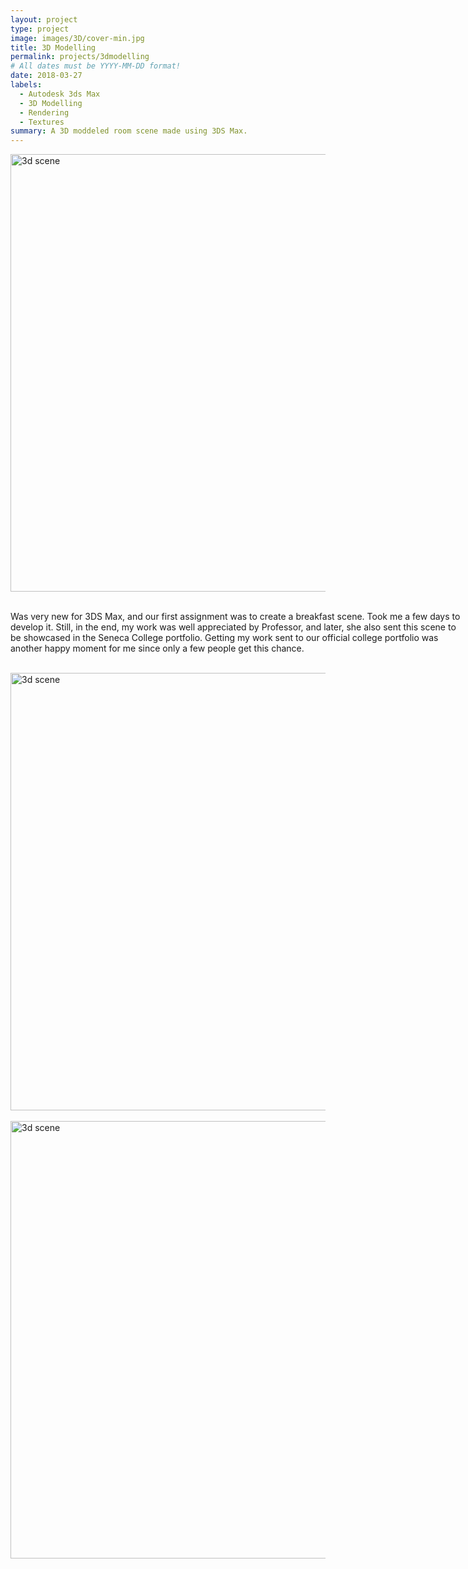 ```yaml
---
layout: project
type: project
image: images/3D/cover-min.jpg
title: 3D Modelling
permalink: projects/3dmodelling
# All dates must be YYYY-MM-DD format!
date: 2018-03-27
labels:
  - Autodesk 3ds Max
  - 3D Modelling
  - Rendering
  - Textures
summary: A 3D moddeled room scene made using 3DS Max.
---
```



<section class="container">
   <div class="row">
      <img src="https://aryan1107.github.io/folio/images/3D/cover-min.jpg" style="width:700px;" class="rounded mx-auto d-block" alt="3d scene">
   </div>
</section>
<br>
<section class="container" style="width:720px;">
   <div class="row">
      <p>Was very new for 3DS Max, and our first assignment was to create a breakfast scene. Took me a few days to develop it. Still, in the end, my work was well appreciated by Professor, and later, she also sent this scene to be showcased in the Seneca College portfolio. Getting my
         work sent to our official college portfolio was another happy moment for me since only a few people get this chance.
      </p>
   </div>
</section>
<br>
<section class="container">
   <div class="row">
      <img src="https://aryan1107.github.io/folio/images/3D/3.jpg" style="width:700px;" class="rounded mx-auto d-block" alt="3d scene">
   </div>
</section>
<br>
<section class="container">
   <div class="row">
      <img src="https://aryan1107.github.io/folio/images/3D/1.jpg" style="width:700px;" class="rounded mx-auto d-block" alt="3d scene">
   </div>
</section>
<br>

